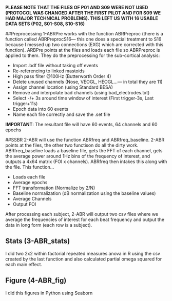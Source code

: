 **PLEASE NOTE THAT THE FILES OF P01 AND S09 WERE NOT USED (PROTOCOL WAS CHANGED AFTER THE FIRST PILOT AND FOR S09 WE HAD MAJOR TECHNICAL PROBLEMS). THIS LEFT US WITH 16 USABLE DATA SETS (P02, S01-S08, S10-S16)**


##Preprocessing 
1-ABRPre works with the function ABRPreproc (there is a function called ABRPreprocS16—  this one does a special treatment to S16 because I messed up two connections (EXG) which are corrected with this function). ARBPre points at the files and loads each file so ABRPreproc is applied to them. They do the preprocessing for the sub-cortical analysis: 

* Import .bdf file without taking off events
* Re-referencing to linked mastoids
* High pass filter @100Hz (Butterworth Order 4)
* Delete unused channels (Nose, VEOGL, HEOGL…— in total they are 11)
* Assign channel location (using Standard BESA)
* Remove and interpolate bad channels (using bad_electrodes.txt)
* Select -/+ 3s around time window of interest (First trigger-3s, Last trigger+11s)
* Epoch data into 60 events
* Name each file correctly and save the .set file
	
**IMPORTANT**: The resultant file will have 60 events, 64 channels and 60 epochs


##SSBR
2-ABR will use the function ABRfreq and ABRfreq_baseline. 2-ABR points at the files, the other two functison do all the dirty work. ABRfreq_baseline loads a baseline file, gets the FFT of each channel, gets the average power around 1Hz bins of the frequency of interest, and outputs a 4x64 matrix (FOI x channels). ABRfreq then intakes this along with the file. This function...

* Loads each file
* Average epochs
* FFT transformation (Normalize by 2/N)
* Baseline normalization (dB normalization using the baseline values)
* Average Channels
* Output FOI

After processing each subject, 2-ABR will output two csv files where we average the frequencies of interest for each beat frequency and output the data in long form (each row is a subject). 



## Stats (3-ABR_stats)
I did two 2x2 within factorial repeated measures anova in R using the csv created by the last function and also calculated partial omega squared for each main effect. 

## Figure (4-ABR_fig)
I did this figures in Python using Seaborn




